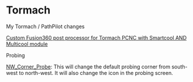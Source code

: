 # Tormach
My Tormach / PathPilot changes

<a href="https://github.com/sharmstr/Tormach-FusionPost/">Custom Fusion360 post processor for Tormach PCNC with Smartcool AND Multicool module</a>

Probing

<a href="https://github.com/sharmstr/NW_Corner_Probe">NW_Corner_Probe</a>: This will change the default probing corner from south-west to north-west. It will also change the icon in the probing screen.
